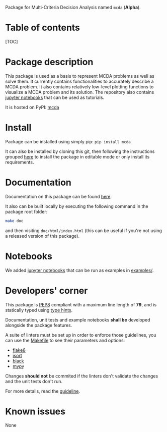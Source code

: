 
Package for Multi-Criteria Decision Analysis named `mcda` (**Alpha**).


# Table of contents

[TOC]


# Package description

This package is used as a basis to represent MCDA problems as well as solve them.
It currently contains functionalities to accurately describe a MCDA problem.
It also contains relatively low-level plotting functions to visualize a MCDA problem and its solution.
The repository also contains [jupyter notebooks](https://jupyter.org/) that can be used as tutorials.

It is hosted on PyPI: [mcda](https://pypi.org/project/mcda/)

# Install

Package can be installed using simply pip: `pip install mcda`

It can also be installed by cloning this git, then following the instructions grouped [here](INSTALL.md) to install the package in editable mode or only install its requirements.


# Documentation

Documentation on this package can be found [here](https://py-mcda.readthedocs.io/).

It also can be built locally by executing the following command in the package root folder:

```bash
make doc
```

and then visiting `doc/html/index.html` (this can be useful if you're not using a released version of this package).


# Notebooks

We added [jupyter notebooks](https://jupyter.org/) that can be run as examples in [examples/](examples/).


# Developers' corner

This package is [PEP8](https://www.python.org/dev/peps/pep-0008/) compliant with a maximum line length of **79**, and is statically typed using [type hints](https://docs.python.org/3/library/typing.html).

Documentation, unit tests and example notebooks **shall be** developed alongside the package features.

A suite of linters must be set up in order to enforce those guidelines, you can use the [Makefile](Makefile) to see their parameters and options:

* [flake8](https://flake8.pycqa.org/en/latest/)
* [isort](https://pycqa.github.io/isort/)
* [black](https://pypi.org/project/black/)
* [mypy](https://mypy.readthedocs.io/en/stable/)

Changes **should not** be commited if the linters don't validate the changes and the unit tests don't run.

For more details, read the [guideline](CONTRIBUTING.md).


# Known issues

None
